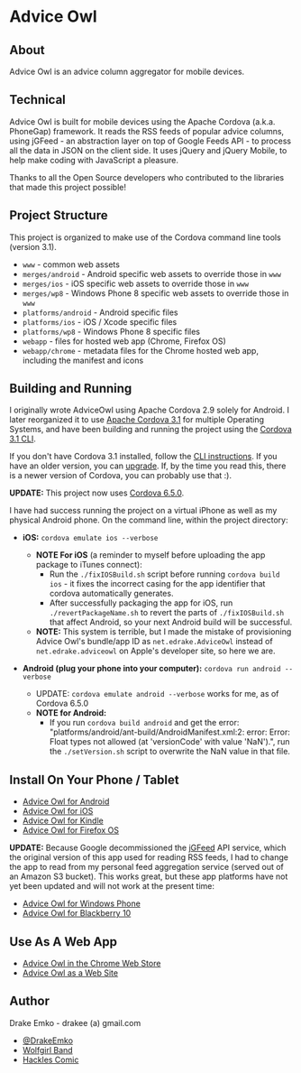 # Advice Owl

## About
Advice Owl is an advice column aggregator for mobile devices.

## Technical
Advice Owl is built for mobile devices using the Apache Cordova (a.k.a. PhoneGap) framework. It reads the RSS feeds of popular advice columns, using jGFeed - an abstraction layer on top of Google Feeds API - to process all the data in JSON on the client side. It uses jQuery and jQuery Mobile, to help make coding with JavaScript a pleasure.

Thanks to all the Open Source developers who contributed to the libraries that made this project possible!

## Project Structure
This project is organized to make use of the Cordova command line tools (version 3.1).
* `www`					- common web assets
* `merges/android`		- Android specific web assets to override those in `www`
* `merges/ios`			- iOS specific web assets to override those in `www`
* `merges/wp8`			- Windows Phone 8 specific web assets to override those in `www`
* `platforms/android`	- Android specific files
* `platforms/ios`		- iOS / Xcode specific files
* `platforms/wp8`		- Windows Phone 8 specific files
* `webapp`				- files for hosted web app (Chrome, Firefox OS)
* `webapp/chrome`		- metadata files for the Chrome hosted web app, including the manifest and icons

## Building and Running
I originally wrote AdviceOwl using Apache Cordova 2.9 solely for Android. I later reorganized it to use [Apache Cordova 3.1](http://cordova.apache.org/docs/en/3.1.0/) for multiple Operating Systems, and have been building and running the project using the [Cordova 3.1 CLI](http://cordova.apache.org/docs/en/3.1.0/guide_cli_index.md.html#The%20Command-line%20Interface).

If you don't have Cordova 3.1 installed, follow the [CLI instructions](http://cordova.apache.org/docs/en/3.1.0/guide_cli_index.md.html#The%20Command-line%20Interface). If you have an older version, you can [upgrade](http://cordova.apache.org/blog/releases/2013/10/02/cordova-31.html). If, by the time you read this, there is a newer version of Cordova, you can probably use that :).

**UPDATE:** This project now uses [Cordova 6.5.0](https://www.npmjs.com/package/cordova).

I have had success running the project on a virtual iPhone as well as my physical Android phone. On the command line, within the project directory:
* **iOS:**
  `cordova emulate ios --verbose`
  * **NOTE For iOS** (a reminder to myself before uploading the app package to iTunes connect):
    * Run the `./fixIOSBuild.sh` script before running `cordova build ios` - it fixes the incorrect casing for the app identifier that cordova automatically generates.
    * After successfully packaging the app for iOS, run `./revertPackageName.sh` to revert the parts of `./fixIOSBuild.sh` that affect Android, so your next Android build will be successful.
  * **NOTE:** This system is terrible, but I made the mistake of provisioning Advice Owl's bundle/app ID as `net.edrake.AdviceOwl` instead of `net.edrake.adviceowl` on Apple's developer site, so here we are.


* **Android (plug your phone into your computer):**
  `cordova run android --verbose`
  * UPDATE: `cordova emulate android --verbose` works for me, as of Cordova 6.5.0
  * **NOTE for Android:**
    * If you run `cordova build android` and get the error: "platforms/android/ant-build/AndroidManifest.xml:2: error: Error: Float types not allowed (at 'versionCode' with value 'NaN').",
      run the `./setVersion.sh` script to overwrite the NaN value in that file.

## Install On Your Phone / Tablet
* [Advice Owl for Android](https://play.google.com/store/apps/details?id=net.edrake.adviceowl)
* [Advice Owl for iOS](https://itunes.apple.com/us/app/advice-owl/id739076106?ls=1&mt=8)
* [Advice Owl for Kindle](http://www.amazon.com/Drake-Emko-Advice-Owl/dp/B00FTPNLES/ref=sr_1_1?s=mobile-apps&ie=UTF8&qid=1381829714&sr=1-1)
* [Advice Owl for Firefox OS](https://marketplace.firefox.com/app/advice-owl)

**UPDATE:** Because Google decommissioned the [jGFeed](https://gist.github.com/psynewave/4220821) API service, which the original version of this app used for reading RSS feeds, I had to change the app to read from my personal feed aggregation service (served out of an Amazon S3 bucket). This works great, but these app platforms have not yet been updated and will not work at the present time:
  * [Advice Owl for Windows Phone](http://www.windowsphone.com/en-us/store/app/advice-owl/5a4272fc-9ba8-42cd-82c7-b341cfb4973a)
  * [Advice Owl for Blackberry 10](http://appworld.blackberry.com/webstore/content/43831887/)

## Use As A Web App
* [Advice Owl in the Chrome Web Store](https://chrome.google.com/webstore/detail/advice-owl/pijbdbmaecnapkoefghdfiakpiiogeao)
* [Advice Owl as a Web Site](http://dznxs8nwc537r.cloudfront.net/)

## Author
Drake Emko - drakee (a) gmail.com
* [@DrakeEmko](https://twitter.com/DrakeEmko)
* [Wolfgirl Band](http://wolfgirl.bandcamp.com/)
* [Hackles Comic](http://hackles.org/)
